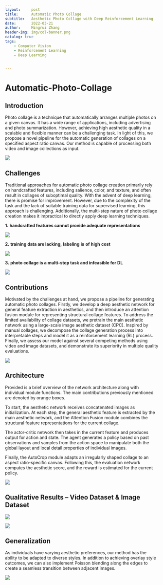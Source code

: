 ```yaml
---
layout:     post
title:      Automatic Photo Collage
subtitle:   Aesthetic Photo Collage with Deep Reinforcement Learning
date:       2022-03-21
author:     Mingrui Zhang
header-img: img/col-banner.png
catalog: true
tags:
    - Computer Vision
    - Reinforcement Learning
    - Deep Learning


---
```


# Automatic-Photo-Collage

## Introduction

Photo collage is a technique that automatically arranges multiple photos on a given canvas. It has a wide range of applications, including advertising and photo summarization. However, achieving high aesthetic quality in a scalable and flexible manner can be a challenging task. In light of this, we propose a novel pipeline for the automatic generation of collages on a specified aspect ratio canvas. Our method is capable of processing both video and image collections as input.

![](img/col-i1.png)

## Challenges

Traditional approaches for automatic photo collage creation primarily rely on handcrafted features, including salience, color, and texture, and often result in collages of suboptimal quality. With the advent of deep learning, there is promise for improvement. However, due to the complexity of the task and the lack of suitable training data for supervised learning, this approach is challenging. Additionally, the multi-step nature of photo collage creation makes it impractical to directly apply deep learning techniques.

**1.** **handcrafted features cannot provide adequate representations**

![](img/col-c1.png)

**2.** **training data are lacking,** **labeling** **is** **of** **high** **cost**

![](img/col-c2.png)

**3.** **photo collage is a multi-step task and infeasible for DL**

![](img/col-c3.png)



## Contributions

Motivated by the challenges at hand, we propose a pipeline for generating automatic photo collages. Firstly, we develop a deep aesthetic network for general feature extraction in aesthetics, and then introduce an attention fusion module for representing structural collage features. To address the limited availability of collage datasets, we pretrain the main aesthetic network using a large-scale image aesthetic dataset (CPC). Inspired by manual collages, we decompose the collage generation process into interpretable steps and model it as a reinforcement learning (RL) process. Finally, we assess our model against several competing methods using video and image datasets, and demonstrate its superiority in multiple quality evaluations.

![](img/col-1.png)



## Architecture

Provided is a brief overview of the network architecture along with individual module functions. The main contributions previously mentioned are denoted by orange boxes.

To start, the aesthetic network receives concatenated images as initialization. At each step, the general aesthetic feature is extracted by the main aesthetic network, and the Attention Fusion module combines the structural feature representations for the current collage.

The actor-critic network then takes in the current feature and produces output for action and state. The agent generates a policy based on past observations and samples from the action space to manipulate both the global layout and local detail properties of individual images.

Finally, the AutoCrop module adapts an irregularly shaped collage to an aspect ratio-specific canvas. Following this, the evaluation network computes the aesthetic score, and the reward is estimated for the current policy.

![](img/col-a1.png)

## **Qualitative** **Results** **–** **Video** **Dataset** **&** **Image** **Dataset**

![](img/col-r1.png)

![](img/col-r2.png)

## **Generalization**

As individuals have varying aesthetic preferences, our method has the ability to be adapted to diverse styles. In addition to achieving overlay style outcomes, we can also implement Poisson blending along the edges to create a seamless transition between adjacent images.

![](img/col-g1.png)

